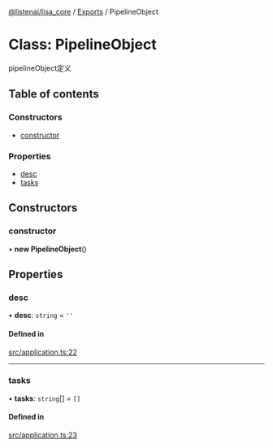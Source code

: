 [@listenai/lisa_core](../README.md) / [Exports](../modules.md) / PipelineObject

# Class: PipelineObject

pipelineObject定义

## Table of contents

### Constructors

- [constructor](pipelineobject.md#constructor)

### Properties

- [desc](pipelineobject.md#desc)
- [tasks](pipelineobject.md#tasks)

## Constructors

### constructor

• **new PipelineObject**()

## Properties

### desc

• **desc**: `string` = `''`

#### Defined in

[src/application.ts:22](https://github.com/LISTENAI/lisa-core/blob/956d078/src/application.ts#L22)

___

### tasks

• **tasks**: `string`[] = `[]`

#### Defined in

[src/application.ts:23](https://github.com/LISTENAI/lisa-core/blob/956d078/src/application.ts#L23)
